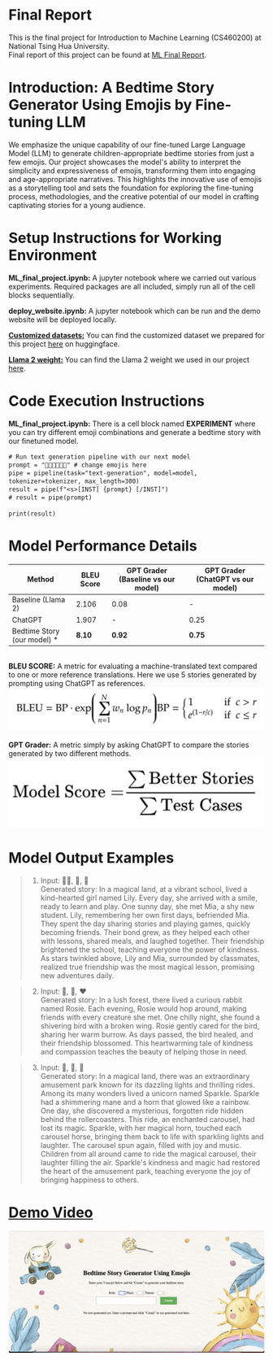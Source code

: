 # Final Report
This is the final project for Introduction to Machine Learning (CS460200) at National Tsing Hua University.\
Final report of this project can be found at [ML Final Report](Group26_finalreport.pdf "ML Final Report").

# Introduction: A Bedtime Story Generator Using Emojis by Fine-tuning LLM
We emphasize the unique capability of our fine-tuned Large Language Model (LLM) to generate children-appropriate bedtime stories from just a few emojis. Our project showcases the model's ability to interpret the simplicity and expressiveness of emojis, transforming them into engaging and age-appropriate narratives. This highlights the innovative use of emojis as a storytelling tool and sets the foundation for exploring the fine-tuning process, methodologies, and the creative potential of our model in crafting captivating stories for a young audience.

# Setup Instructions for Working Environment
**ML_final_project.ipynb:** A jupyter notebook where we carried out various experiments. Required packages are all included, simply run all of the cell blocks sequentially.

**deploy_website.ipynb:** A jupyter notebook which can be run and the demo website will be deployed locally.

[**Customized datasets:**](https://huggingface.co/datasets/lemonpuddi/ml-emoji-story) You can find the customized dataset we prepared for this project [here](https://huggingface.co/datasets/lemonpuddi/ml-emoji-story) on huggingface.

[**Llama 2 weight:**](https://huggingface.co/meta-llama/Llama-2-7b-chat-hf) You can find the Llama 2 weight we used in our project [here](https://huggingface.co/meta-llama/Llama-2-7b-chat-hf).

# Code Execution Instructions
**ML_final_project.ipynb:** There is a cell block named **EXPERIMENT** where you can try different emoji combinations and generate a bedtime story with our finetuned model.
```
# Run text generation pipeline with our next model
prompt = "🦄🏥👨‍👩‍👦‍👦" # change emojis here
pipe = pipeline(task="text-generation", model=model, tokenizer=tokenizer, max_length=300)
result = pipe(f"<s>[INST] {prompt} [/INST]")
# result = pipe(prompt)

print(result)
```
# Model Performance Details

| Method                  | BLEU Score | GPT Grader (Baseline vs our model) | GPT Grader (ChatGPT vs our model) |
|-------------------------|------------|-------------------------------------|-----------------------------------|
| Baseline (Llama 2)      | 2.106      | 0.08                                | -                                 |
| ChatGPT                 | 1.907      | -                                   | 0.25                              |
| Bedtime Story (our model) \* | **8.10**   | **0.92**                              | **0.75**                          |

\
**BLEU SCORE:** A metric for evaluating a machine-translated text compared to one or more reference translations. Here we use 5 stories generated by prompting using ChatGPT as references.\
![bleu](static/bleu.png "BLEU Score Formula")
\
\
**GPT Grader:** A metric simply by asking ChatGPT to compare the stories generated by two different methods.\
![gpt_grader](static/gpt_grader.png "GPT Grader Formula")

# Model Output Examples
>1. Input: 👧🏻, 🏫, 👭\
Generated story: In a magical land, at a vibrant school, lived a kind-hearted girl named Lily. Every day, she arrived with a smile, ready to learn and play. One sunny day, she met Mia, a shy new student. Lily, remembering her own first days, befriended Mia. They spent the day sharing stories and playing games, quickly becoming friends. Their bond grew, as they helped each other with lessons, shared meals, and laughed together. Their friendship brightened the school, teaching everyone the power of kindness. As stars twinkled above, Lily and Mia, surrounded by classmates, realized true friendship was the most magical lesson, promising new adventures daily.
   
>2. Input: 🐰, 🌳, ❤️ \
Generated story: In a lush forest, there lived a curious rabbit named Rosie. Each evening, Rosie would hop around, making friends with every creature she met. One chilly night, she found a shivering bird with a broken wing. Rosie gently cared for the bird, sharing her warm burrow. As days passed, the bird healed, and their friendship blossomed. This heartwarming tale of kindness and compassion teaches the beauty of helping those in need.

>3. Input: 🦄, 🎢, 🔮 \
Generated story: In a magical land, there was an extraordinary amusement park known for its dazzling lights and thrilling rides. Among its many wonders lived a unicorn named Sparkle. Sparkle had a shimmering mane and a horn that glowed like a rainbow. One day, she discovered a mysterious, forgotten ride hidden behind the rollercoasters. This ride, an enchanted carousel, had lost its magic. Sparkle, with her magical horn, touched each carousel horse, bringing them back to life with sparkling lights and laughter. The carousel spun again, filled with joy and music. Children from all around came to ride the magical carousel, their laughter filling the air. Sparkle's kindness and magic had restored the heart of the amusement park, teaching everyone the joy of bringing happiness to others.
   

# [Demo Video](https://drive.google.com/file/d/1BMwyjPe296rC6bB97PVYLvMz-83e6XAE/view?usp=drive_link)
![demowebsite](static/website.jpg "website")